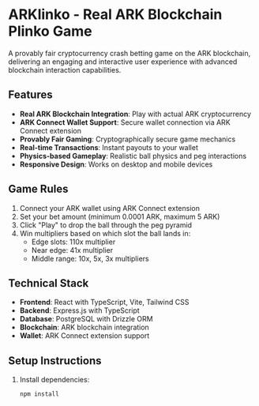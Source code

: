 # ARKlinko - Real ARK Blockchain Plinko Game

A provably fair cryptocurrency crash betting game on the ARK blockchain, delivering an engaging and interactive user experience with advanced blockchain interaction capabilities.

## Features

- **Real ARK Blockchain Integration**: Play with actual ARK cryptocurrency
- **ARK Connect Wallet Support**: Secure wallet connection via ARK Connect extension
- **Provably Fair Gaming**: Cryptographically secure game mechanics
- **Real-time Transactions**: Instant payouts to your wallet
- **Physics-based Gameplay**: Realistic ball physics and peg interactions
- **Responsive Design**: Works on desktop and mobile devices

## Game Rules

1. Connect your ARK wallet using ARK Connect extension
2. Set your bet amount (minimum 0.0001 ARK, maximum 5 ARK)
3. Click "Play" to drop the ball through the peg pyramid
4. Win multipliers based on which slot the ball lands in:
   - Edge slots: 110x multiplier
   - Near edge: 41x multiplier
   - Middle range: 10x, 5x, 3x multipliers

## Technical Stack

- **Frontend**: React with TypeScript, Vite, Tailwind CSS
- **Backend**: Express.js with TypeScript
- **Database**: PostgreSQL with Drizzle ORM
- **Blockchain**: ARK blockchain integration
- **Wallet**: ARK Connect extension support

## Setup Instructions

1. Install dependencies:
   ```bash
   npm install
